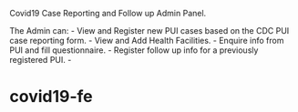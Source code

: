 Covid19 Case Reporting and Follow up Admin Panel.

The Admin can:
    - View and Register new PUI cases based on the CDC PUI case reporting form.
    - View and Add Health Facilities.
    - Enquire info from PUI and fill questionnaire.
    - Register follow up info for a previously registered PUI.
    -
# covid19-fe
